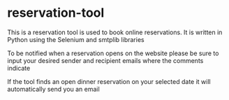 # reservation-tool
This is a reservation tool is used to book online reservations. It is written in Python using the Selenium and smtplib libraries

To be notified when a reservation opens on the website please be sure to input your desired sender and recipient emails where the comments indicate

If the tool finds an open dinner reservation on your selected date it will automatically send you an email
